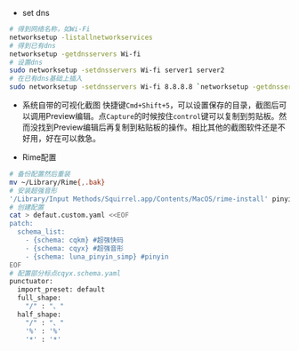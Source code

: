 * set dns
```bash
# 得到网络名称，如Wi-Fi
networksetup -listallnetworkservices
# 得到已有dns
networksetup -getdnsservers Wi-fi
# 设置dns
sudo networksetup -setdnsservers Wi-fi server1 server2
# 在已有dns基础上插入
sudo networksetup -setdnsservers Wi-fi 8.8.8.8 `networksetup -getdnsservers Wi-fi`
```

* 系统自带的可视化截图
快捷键`Cmd+Shift+5`，可以设置保存的目录，截图后可以调用Preview编辑。点`Capture`的时候按住`control`键可以复制到剪贴板。然而没找到Preview编辑后再复制到粘贴板的操作。相比其他的截图软件还是不好用，好在可以救急。

* Rime配置
```bash
# 备份配置然后重装
mv ~/Library/Rime{,.bak}
# 安装超强音形
'/Library/Input Methods/Squirrel.app/Contents/MacOS/rime-install' pinyin-simp whjiang/cqeb
# 创建配置
cat > defaut.custom.yaml <<EOF
patch:
  schema_list:
    - {schema: cqkm} #超强快码
    - {schema: cqyx} #超强音形
    - {schema: luna_pinyin_simp} #pinyin
EOF
# 配置部分标点cqyx.schema.yaml
punctuator:
  import_preset: default
  full_shape:
    "/" : "、"
  half_shape:
    "/" : "、"
    '%' : '%'
    '*' : '*'
```